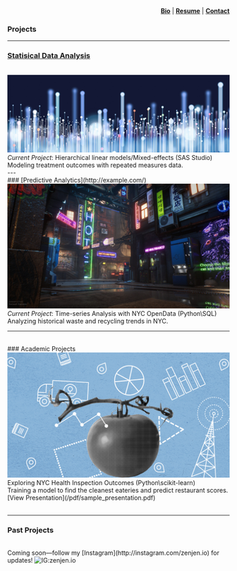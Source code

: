 <p align="right">
  <a href="https://zenjen-devs.github.io/bio"><b>Bio</b></a> |
  <a href="https://zenjen-devs.github.io/pdfs/JenArriaza_Resume.pdf"><b>Resume</b></a> |
    <a href="mailto:jen.arriaza@nyu.edu"><b>Contact</b></a>
  
  </p>


### Projects

---

### [Statisical Data Analysis](/statisticaldataanalysis)

<br>
<a href="https://zenjen-devs.github.io/statisticaldataanalysis"><img src="images/dataprofessionals.JPG?raw=true"/></a>
<i>Current Project</i>: Hierarchical linear models/Mixed-effects (SAS Studio)
<br>
Modeling treatment outcomes with repeated measures data.
<br>
---
<br>
### [Predictive Analytics](http://example.com/)
<br>
<a href="predictiveanalytics.md"><img src="images/civilizationfiction.jpg?raw=true"/></a>
<i>Current Project</i>: Time-series Analysis with NYC OpenData (Python\SQL)
<br>
Analyzing historical waste and recycling trends in NYC.
<br>

---
<br>
### Academic Projects
<br>
<a href="/pdf/sample_presentation.pdf"><img src="images/healthinspectiondatabanner.png?raw=true"/></a>
Exploring NYC Health Inspection Outcomes (Python\scikit-learn)
<br>
Training a model to find the cleanest eateries and predict restaurant scores.
<br>
[View Presentation](/pdf/sample_presentation.pdf)
<br>
<br>

---


### Past Projects
<br>
Coming soon—follow my [Instagram](http://instagram.com/zenjen.io) for updates! <img src="https://image.flaticon.com/icons/png/128/174/174855.png" alt="IG:zenjen.io" height="15" width="15" />



<!-- Remove above link if you don't want to attibute -->
